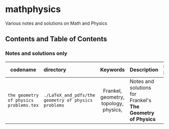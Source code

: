 # mathphysics
 Various notes and solutions on Math and Physics

## Contents and Table of Contents

### Notes and solutions only
| codename        | directory | Keywords | Description             | External links |
| --------------- | :------------------------------------- | :---------------------: | :------------------ | :-------------| 
| `the geometry of physics problems.tex` | `./LaTeX_and_pdfs/the geometry of physics problems`                     | Frankel, geometry, topology, physics,                           | Notes and solutions for Frankel's **The Geometry of Physics** | |